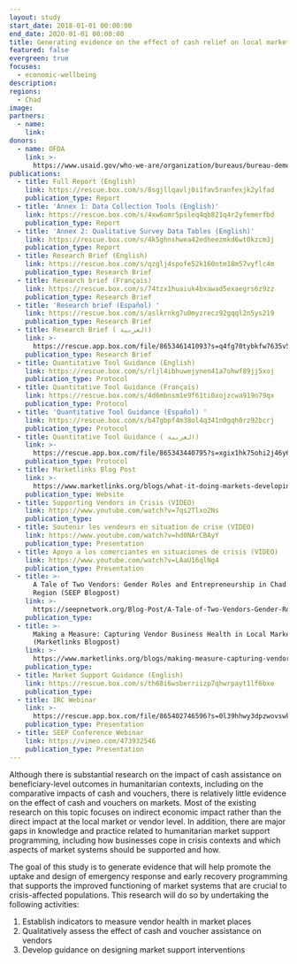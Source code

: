 ```yaml
---
layout: study
start_date: 2018-01-01 00:00:00
end_date: 2020-01-01 00:00:00
title: Generating evidence on the effect of cash relief on local markets
featured: false
evergreen: true
focuses:
  - economic-wellbeing
description:
regions:
  - Chad
image:
partners:
  - name:
    link:
donors:
  - name: OFDA
    link: >-
      https://www.usaid.gov/who-we-are/organization/bureaus/bureau-democracy-conflict-and-humanitarian-assistance/office-us
publications:
  - title: Full Report (English)
    link: https://rescue.box.com/s/8sgjllqavlj0i1fav5ranfexjk2ylfad
    publication_type: Report
  - title: 'Annex 1: Data Collection Tools (English)'
    link: https://rescue.box.com/s/4xw6omr5psleq4qb821q4r2yfemerfbd
    publication_type: Report
  - title: 'Annex 2: Qualitative Survey Data Tables (English)'
    link: https://rescue.box.com/s/4k5ghnshwea42edheezmkd6wt0kzcm3j
    publication_type: Report
  - title: Research Brief (English)
    link: https://rescue.box.com/s/qzglj4spofe52k160ntm18m57vyflc4m
    publication_type: Research Brief
  - title: Research brief (Français)
    link: https://rescue.box.com/s/74tzx1huaiuk4bxawad5exaegrs6z9zz
    publication_type: Research Brief
  - title: 'Research brief (Español) '
    link: https://rescue.box.com/s/aslkrnkg7u0myzrecz92gqql2n5ys219
    publication_type: Research Brief
  - title: Research Brief ( العربية)
    link: >-
      https://rescue.app.box.com/file/865346141093?s=q4fg70tybkfw7635v5em6j48v42h1v5a
    publication_type: Research Brief
  - title: Quantitative Tool Guidance (English)
    link: https://rescue.box.com/s/rljl4ibhuwejynen41a7ohwf89jj5xoj
    publication_type: Protocol
  - title: Quantitative Tool Guidance (Français)
    link: https://rescue.box.com/s/4d6mbnsm1e9f61ti0xojzcwa919o79qx
    publication_type: Protocol
  - title: 'Quantitative Tool Guidance (Español) '
    link: https://rescue.box.com/s/b47gbpf4m38ol4q341n0gqh0rz92bcrj
    publication_type: Protocol
  - title: Quantitative Tool Guidance ( العربية)
    link: >-
      https://rescue.app.box.com/file/865343440795?s=xgix1hk75ohi2j46y62pshml3s2vzgwj
    publication_type: Protocol
  - title: Marketlinks Blog Post
    link: >-
      https://www.marketlinks.org/blogs/what-it-doing-markets-developing-tools-and-guidance-understand-and-influence-effects
    publication_type: Website
  - title: Supporting Vendors in Crisis (VIDEO)
    link: https://www.youtube.com/watch?v=7qs2Tlxo2Ns
    publication_type:
  - title: Soutenir les vendeurs en situation de crise (VIDEO)
    link: https://www.youtube.com/watch?v=hd0NArCBAyY
    publication_type: Presentation
  - title: Apoyo a los comerciantes en situaciones de crisis (VIDEO)
    link: https://www.youtube.com/watch?v=LAaU16qlNg4
    publication_type: Presentation
  - title: >-
      A Tale of Two Vendors: Gender Roles and Entrepreneurship in Chad’s Lake
      Region (SEEP Blogpost)
    link: >-
      https://seepnetwork.org/Blog-Post/A-Tale-of-Two-Vendors-Gender-Roles-and-Entrepreneurship-in-Chad-s-Lake-Region
    publication_type:
  - title: >-
      Making a Measure: Capturing Vendor Business Health in Local Markets
      (Marketlinks Blogpost)
    link: >-
      https://www.marketlinks.org/blogs/making-measure-capturing-vendor-business-health-local-markets
    publication_type:
  - title: Market Support Guidance (English)
    link: https://rescue.box.com/s/th68i6wsberriizp7qhwrpayt1lf6bxe
    publication_type:
  - title: IRC Webinar
    link: >-
      https://rescue.app.box.com/file/865402746596?s=0l39hhwy3dpzwovswkxoljzb313w0qco
    publication_type: Presentation
  - title: SEEP Conference Webinar
    link: https://vimeo.com/473932546
    publication_type: Presentation
---
```


Although there is substantial research on the impact of cash assistance on beneficiary-level outcomes in humanitarian contexts, including on the comparative impacts of cash and vouchers, there is relatively little evidence on the effect of cash and vouchers on markets. Most of the existing research on this topic focuses on indirect economic impact rather than the direct impact at the local market or vendor level. In addition, there are major gaps in knowledge and practice related to humanitarian market support programming, including how businesses cope in crisis contexts and which aspects of market systems should be supported and how.&nbsp;

The goal of this study is to generate evidence that will help promote the uptake and design of emergency response and early recovery programming that supports the improved functioning of market systems that are crucial to crisis-affected populations. This research will do so by undertaking the following activities:&nbsp;

1. Establish indicators to measure vendor health in market places&nbsp;
2. Qualitatively assess the effect of cash and voucher assistance on vendors&nbsp;
3. Develop guidance on designing market support interventions&nbsp;
